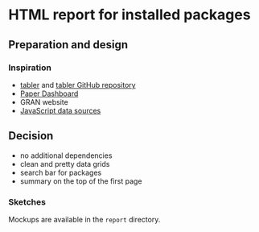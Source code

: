 # HTML report for installed packages

## Preparation and design

### Inspiration

* [tabler](https://preview.tabler.io/) and [tabler GitHub repository](https://github.com/tabler/tabler)
* [Paper Dashboard](https://www.creative-tim.com/product/paper-dashboard)
* GRAN website
* [JavaScript data sources](https://datatables.net/examples/data_sources/js_array)

## Decision

* no additional dependencies
* clean and pretty data grids
* search bar for packages
* summary on the top of the first page

### Sketches

Mockups are available in the `report` directory.
